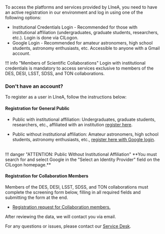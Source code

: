 To access the platforms and services provided by LIneA, you need to have an active registration in our environment and log in using one of the following options:

* Institutional Credentials Login - Recommended for those with institutional affiliation (undergraduates, graduate students, researchers, etc.). Login is done via CILogon.
* Google Login - Recommended for amateur astronomers, high school students, astronomy enthusiasts, etc. Accessible to anyone with a Gmail account. 

!!! info "Members of Scientific Collaborations"
    Login with institutional credentials is mandatory to access services exclusive to members of the DES, DESI, LSST, SDSS, and TON collaborations.

### Don't have an account?

To register as a user in LIneA, follow the instructions below: 

#### Registration for General Public  

- Public with institutional affiliation: Undergraduates, graduate students, researchers, etc., affiliated with an institution [register here](https://register.linea.org.br/registry/co_petitions/start/coef:155). 

- Public without institutional affiliation: Amateur astronomers, high school students, astronomy enthusiasts, etc., [register here with Google login](https://register.linea.org.br/registry/co_petitions/start/coef:155).
<br>
!!! danger "ATTENTION: Public Without Institutional Affiliation"  
    **You must search for and select Google in the "Select an Identity Provider" field on the CILogon homepage.**  

#### Registration for Collaboration Members 

Members of the DES, DESI, LSST, SDSS, and TON collaborations must complete the screening form below, filling in all required fields and submitting the form at the end.  

- [Registration request for Collaboration members.](https://docs.google.com/forms/d/e/1FAIpQLScQuUTV7Wc-C10gWNcznorbW5mOQlGkFAXUikd0R7JzsdgSfQ/viewform)  

After reviewing the data, we will contact you via email.  

For any questions or issues, please contact our [Service Desk](suporte.html).  
